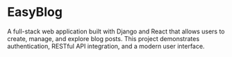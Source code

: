 # EasyBlog
A full-stack web application built with Django and React that allows users to create, manage, and explore blog posts. This project demonstrates authentication, RESTful API integration, and a modern user interface.
